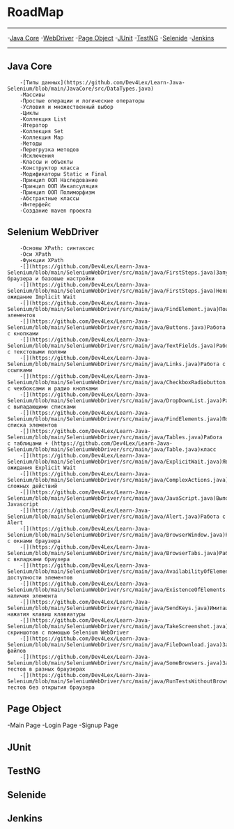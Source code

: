 # RoadMap
____
-[Java Core](https://github.com/Dev4Lex/Learn-Java-Selenium#java-core)
-[WebDriver](https://github.com/Dev4Lex/Learn-Java-Selenium#webdriver)
-[Page Object](https://github.com/Dev4Lex/Learn-Java-Selenium#page-object)
-[JUnit](https://github.com/Dev4Lex/Learn-Java-Selenium#junit)
-[TestNG](https://github.com/Dev4Lex/Learn-Java-Selenium#testng)
-[Selenide](https://github.com/Dev4Lex/Learn-Java-Selenium#selenide)
-[Jenkins](https://github.com/Dev4Lex/Learn-Java-Selenium#jenkins)

____
## Java Core

		-[Типы данных](https://github.com/Dev4Lex/Learn-Java-Selenium/blob/main/JavaCore/src/DataTypes.java)
		-Массивы 
		-Простые операции и логические операторы 
		-Условия и множественный выбор
		-Циклы 
		-Коллекция List 
		-Итератор 
		-Коллекция Set
		-Коллекция Map 
		-Методы 
		-Перегрузка методов 
		-Исключения 
		-Классы и объекты
		-Конструктор класса 
		-Модификаторы Static и Final
		-Принцип ООП Наследование
		-Принцип ООП Инкапсуляция
		-Принцип ООП Полиморфизм
		-Абстрактные классы 
		-Интерфейс
		-Создание maven проекта

## Selenium WebDriver


		-Основы XPath: синтаксис
		-Оси XPath
		-Функции XPath
		-[](https://github.com/Dev4Lex/Learn-Java-Selenium/blob/main/SeleniumWebDriver/src/main/java/FirstSteps.java)Запуск браузера и базовые настройки
		-[](https://github.com/Dev4Lex/Learn-Java-Selenium/blob/main/SeleniumWebDriver/src/main/java/FirstSteps.java)Неявное ожидание Implicit Wait
		-[](https://github.com/Dev4Lex/Learn-Java-Selenium/blob/main/SeleniumWebDriver/src/main/java/FindElement.java)Поиск элементов
		-[](https://github.com/Dev4Lex/Learn-Java-Selenium/blob/main/SeleniumWebDriver/src/main/java/Buttons.java)Работа с кнопками
		-[](https://github.com/Dev4Lex/Learn-Java-Selenium/blob/main/SeleniumWebDriver/src/main/java/TextFields.java)Работа с текстовыми полями
		-[](https://github.com/Dev4Lex/Learn-Java-Selenium/blob/main/SeleniumWebDriver/src/main/java/Links.java)Работа с ссылками
		-[](https://github.com/Dev4Lex/Learn-Java-Selenium/blob/main/SeleniumWebDriver/src/main/java/CheckboxRadiobutton.java)Работа с чекбоксами и радио кнопками
		-[](https://github.com/Dev4Lex/Learn-Java-Selenium/blob/main/SeleniumWebDriver/src/main/java/DropDownList.java)Работа с выпадающими списками
		-[](https://github.com/Dev4Lex/Learn-Java-Selenium/blob/main/SeleniumWebDriver/src/main/java/FindElements.java)Поиск списка элементов
		-[](https://github.com/Dev4Lex/Learn-Java-Selenium/blob/main/SeleniumWebDriver/src/main/java/Tables.java)Работа с таблицами + (https://github.com/Dev4Lex/Learn-Java-Selenium/blob/main/SeleniumWebDriver/src/main/java/Table.java)класс
		-[](https://github.com/Dev4Lex/Learn-Java-Selenium/blob/main/SeleniumWebDriver/src/main/java/ExplicitWait.java)Явные ожидания Explicit Wait
		-[](https://github.com/Dev4Lex/Learn-Java-Selenium/blob/main/SeleniumWebDriver/src/main/java/ComplexActions.java)Выполнение сложных действий
		-[](https://github.com/Dev4Lex/Learn-Java-Selenium/blob/main/SeleniumWebDriver/src/main/java/JavaScript.java)Выполнение Javascript
		-[](https://github.com/Dev4Lex/Learn-Java-Selenium/blob/main/SeleniumWebDriver/src/main/java/Alert.java)Работа с Alert
		-[](https://github.com/Dev4Lex/Learn-Java-Selenium/blob/main/SeleniumWebDriver/src/main/java/BrowserWindow.java)Работа с окнами браузера
		-[](https://github.com/Dev4Lex/Learn-Java-Selenium/blob/main/SeleniumWebDriver/src/main/java/BrowserTabs.java)Работа с вкладками браузера
		-[](https://github.com/Dev4Lex/Learn-Java-Selenium/blob/main/SeleniumWebDriver/src/main/java/AvailabilityOfElements.java)Проверка доступности элементов
		-[](https://github.com/Dev4Lex/Learn-Java-Selenium/blob/main/SeleniumWebDriver/src/main/java/ExistenceOfElements.java)Проверка наличия элемента
		-[](https://github.com/Dev4Lex/Learn-Java-Selenium/blob/main/SeleniumWebDriver/src/main/java/SendKeys.java)Имитация нажатия клавиш клавиатуры
		-[](https://github.com/Dev4Lex/Learn-Java-Selenium/blob/main/SeleniumWebDriver/src/main/java/TakeScreenshot.java)Создание скриншотов с помощью Selenium WebDriver
		-[](https://github.com/Dev4Lex/Learn-Java-Selenium/blob/main/SeleniumWebDriver/src/main/java/FileDownload.java)Загрузка файлов
		-[](https://github.com/Dev4Lex/Learn-Java-Selenium/blob/main/SeleniumWebDriver/src/main/java/SomeBrowsers.java)Запуск тестов в разных браузерах
		-[](https://github.com/Dev4Lex/Learn-Java-Selenium/blob/main/SeleniumWebDriver/src/main/java/RunTestsWithoutBrowser.java)Запуск тестов без открытия браузера


## Page Object

-Main Page
-Login Page
-Signup Page


## JUnit
## TestNG
## Selenide
## Jenkins
